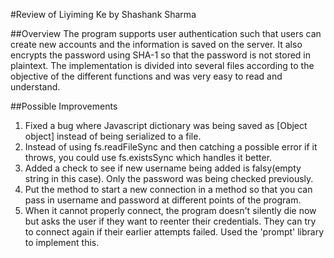 #Review of Liyiming Ke by Shashank Sharma

##Overview
The program supports user authentication such that users can create new accounts and the information is saved on the server. It also encrypts the password using SHA-1 so that the password is not stored in plaintext. The implementation is divided into several files according to the objective of the different functions and was very easy to read and understand.

##Possible Improvements
1. Fixed a bug where Javascript dictionary was being saved as [Object object] instead of being serialized to a file.
2. Instead of using fs.readFileSync and then catching a possible error if it throws, you could use fs.existsSync which handles it better.
3. Added a check to see if new username being added is falsy(empty string in this case). Only the password was being checked previously.
4. Put the method to start a new connection in a method so that you can pass in username and password at different points of the program.
5. When it cannot properly connect, the program doesn't silently die now but asks the user if they want to reenter their credentials. They can try to connect again if their earlier attempts failed. Used the 'prompt' library to implement this.